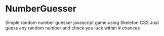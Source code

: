 # NumberGuesser

Simple random number guesser javascript game using Skeleton CSS
Just guess any random number and check you luck within # chances
